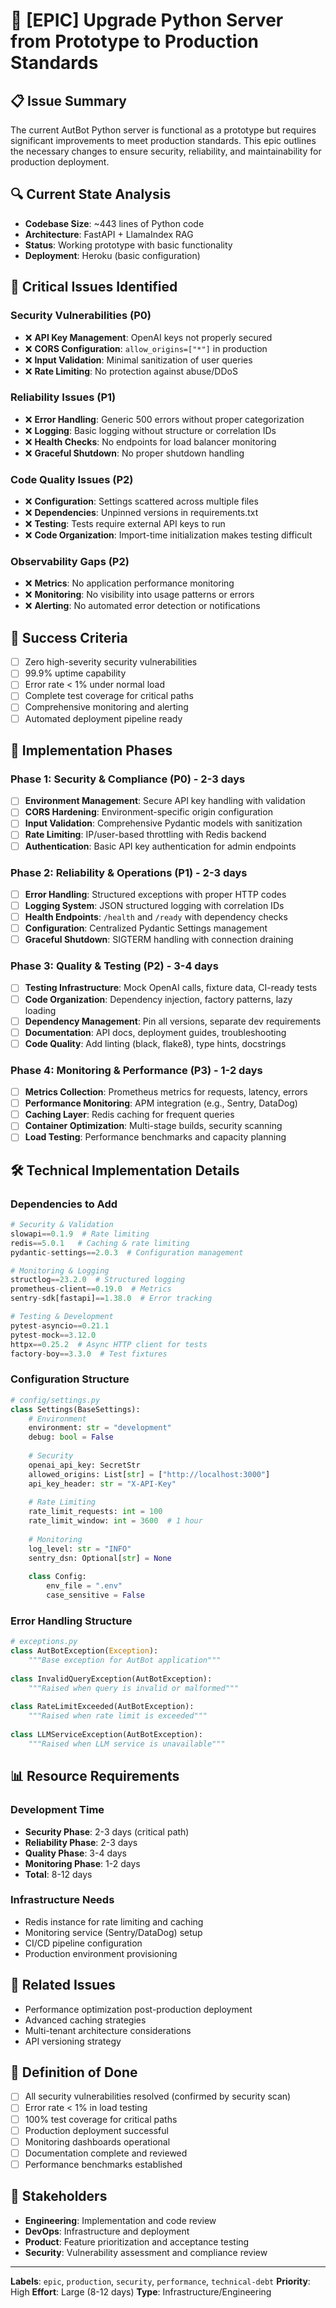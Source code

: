 # 🚀 [EPIC] Upgrade Python Server from Prototype to Production Standards

## 📋 Issue Summary
The current AutBot Python server is functional as a prototype but requires significant improvements to meet production standards. This epic outlines the necessary changes to ensure security, reliability, and maintainability for production deployment.

## 🔍 Current State Analysis
- **Codebase Size**: ~443 lines of Python code
- **Architecture**: FastAPI + LlamaIndex RAG
- **Status**: Working prototype with basic functionality
- **Deployment**: Heroku (basic configuration)

## 🚨 Critical Issues Identified

### Security Vulnerabilities (P0)
- ❌ **API Key Management**: OpenAI keys not properly secured
- ❌ **CORS Configuration**: `allow_origins=["*"]` in production 
- ❌ **Input Validation**: Minimal sanitization of user queries
- ❌ **Rate Limiting**: No protection against abuse/DDoS

### Reliability Issues (P1)
- ❌ **Error Handling**: Generic 500 errors without proper categorization
- ❌ **Logging**: Basic logging without structure or correlation IDs
- ❌ **Health Checks**: No endpoints for load balancer monitoring
- ❌ **Graceful Shutdown**: No proper shutdown handling

### Code Quality Issues (P2)
- ❌ **Configuration**: Settings scattered across multiple files
- ❌ **Dependencies**: Unpinned versions in requirements.txt
- ❌ **Testing**: Tests require external API keys to run
- ❌ **Code Organization**: Import-time initialization makes testing difficult

### Observability Gaps (P2)
- ❌ **Metrics**: No application performance monitoring
- ❌ **Monitoring**: No visibility into usage patterns or errors
- ❌ **Alerting**: No automated error detection or notifications

## 🎯 Success Criteria
- [ ] Zero high-severity security vulnerabilities
- [ ] 99.9% uptime capability
- [ ] Error rate < 1% under normal load
- [ ] Complete test coverage for critical paths
- [ ] Comprehensive monitoring and alerting
- [ ] Automated deployment pipeline ready

## 📅 Implementation Phases

### Phase 1: Security & Compliance (P0) - 2-3 days
- [ ] **Environment Management**: Secure API key handling with validation
- [ ] **CORS Hardening**: Environment-specific origin configuration  
- [ ] **Input Validation**: Comprehensive Pydantic models with sanitization
- [ ] **Rate Limiting**: IP/user-based throttling with Redis backend
- [ ] **Authentication**: Basic API key authentication for admin endpoints

### Phase 2: Reliability & Operations (P1) - 2-3 days  
- [ ] **Error Handling**: Structured exceptions with proper HTTP codes
- [ ] **Logging System**: JSON structured logging with correlation IDs
- [ ] **Health Endpoints**: `/health` and `/ready` with dependency checks
- [ ] **Configuration**: Centralized Pydantic Settings management
- [ ] **Graceful Shutdown**: SIGTERM handling with connection draining

### Phase 3: Quality & Testing (P2) - 3-4 days
- [ ] **Testing Infrastructure**: Mock OpenAI calls, fixture data, CI-ready tests
- [ ] **Code Organization**: Dependency injection, factory patterns, lazy loading
- [ ] **Dependency Management**: Pin all versions, separate dev requirements
- [ ] **Documentation**: API docs, deployment guides, troubleshooting
- [ ] **Code Quality**: Add linting (black, flake8), type hints, docstrings

### Phase 4: Monitoring & Performance (P3) - 1-2 days
- [ ] **Metrics Collection**: Prometheus metrics for requests, latency, errors
- [ ] **Performance Monitoring**: APM integration (e.g., Sentry, DataDog)
- [ ] **Caching Layer**: Redis caching for frequent queries
- [ ] **Container Optimization**: Multi-stage builds, security scanning
- [ ] **Load Testing**: Performance benchmarks and capacity planning

## 🛠️ Technical Implementation Details

### Dependencies to Add
```python
# Security & Validation
slowapi==0.1.9  # Rate limiting
redis==5.0.1   # Caching & rate limiting
pydantic-settings==2.0.3  # Configuration management

# Monitoring & Logging
structlog==23.2.0  # Structured logging
prometheus-client==0.19.0  # Metrics
sentry-sdk[fastapi]==1.38.0  # Error tracking

# Testing & Development  
pytest-asyncio==0.21.1
pytest-mock==3.12.0
httpx==0.25.2  # Async HTTP client for tests
factory-boy==3.3.0  # Test fixtures
```

### Configuration Structure
```python
# config/settings.py
class Settings(BaseSettings):
    # Environment
    environment: str = "development"
    debug: bool = False
    
    # Security
    openai_api_key: SecretStr
    allowed_origins: List[str] = ["http://localhost:3000"]
    api_key_header: str = "X-API-Key"
    
    # Rate Limiting
    rate_limit_requests: int = 100
    rate_limit_window: int = 3600  # 1 hour
    
    # Monitoring
    log_level: str = "INFO"
    sentry_dsn: Optional[str] = None
    
    class Config:
        env_file = ".env"
        case_sensitive = False
```

### Error Handling Structure
```python
# exceptions.py
class AutBotException(Exception):
    """Base exception for AutBot application"""
    
class InvalidQueryException(AutBotException):
    """Raised when query is invalid or malformed"""
    
class RateLimitExceeded(AutBotException):
    """Raised when rate limit is exceeded"""
    
class LLMServiceException(AutBotException):
    """Raised when LLM service is unavailable"""
```

## 📊 Resource Requirements

### Development Time
- **Security Phase**: 2-3 days (critical path)
- **Reliability Phase**: 2-3 days  
- **Quality Phase**: 3-4 days
- **Monitoring Phase**: 1-2 days
- **Total**: 8-12 days

### Infrastructure Needs
- Redis instance for rate limiting and caching
- Monitoring service (Sentry/DataDog) setup
- CI/CD pipeline configuration
- Production environment provisioning

## 🔗 Related Issues
- Performance optimization post-production deployment
- Advanced caching strategies
- Multi-tenant architecture considerations
- API versioning strategy

## 📝 Definition of Done
- [ ] All security vulnerabilities resolved (confirmed by security scan)
- [ ] Error rate < 1% in load testing
- [ ] 100% test coverage for critical paths
- [ ] Production deployment successful
- [ ] Monitoring dashboards operational
- [ ] Documentation complete and reviewed
- [ ] Performance benchmarks established

## 👥 Stakeholders
- **Engineering**: Implementation and code review
- **DevOps**: Infrastructure and deployment
- **Product**: Feature prioritization and acceptance testing
- **Security**: Vulnerability assessment and compliance review

---
**Labels**: `epic`, `production`, `security`, `performance`, `technical-debt`
**Priority**: High
**Effort**: Large (8-12 days)
**Type**: Infrastructure/Engineering